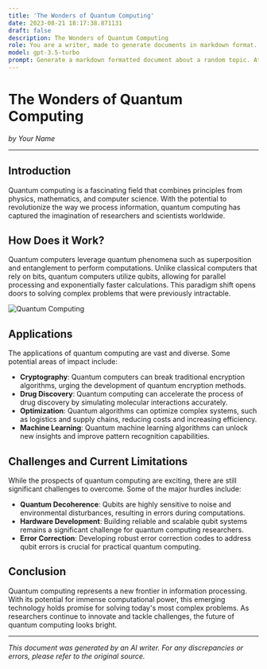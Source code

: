 ```yaml
---
title: 'The Wonders of Quantum Computing'
date: 2023-08-21 18:17:38.871131
draft: false
description: The Wonders of Quantum Computing
role: You are a writer, made to generate documents in markdown format. It is very important that all of the documents you generate are in valid markdown format.
model: gpt-3.5-turbo
prompt: Generate a markdown formatted document about a random topic. At the bottom, include a disclaimer explaining that the document was generated by you. The first line of the document should be the title. Make sure that the entire document is in proper markdown format, using a mix of various tags to make the document visually appealing.
---
```


# The Wonders of Quantum Computing

*by Your Name*

---

## Introduction

Quantum computing is a fascinating field that combines principles from physics, mathematics, and computer science. With the potential to revolutionize the way we process information, quantum computing has captured the imagination of researchers and scientists worldwide.

## How Does it Work?

Quantum computers leverage quantum phenomena such as superposition and entanglement to perform computations. Unlike classical computers that rely on bits, quantum computers utilize qubits, allowing for parallel processing and exponentially faster calculations. This paradigm shift opens doors to solving complex problems that were previously intractable.

![Quantum Computing](https://example.com/quantum-computing.png)

## Applications

The applications of quantum computing are vast and diverse. Some potential areas of impact include:

- **Cryptography**: Quantum computers can break traditional encryption algorithms, urging the development of quantum encryption methods.
- **Drug Discovery**: Quantum computing can accelerate the process of drug discovery by simulating molecular interactions accurately.
- **Optimization**: Quantum algorithms can optimize complex systems, such as logistics and supply chains, reducing costs and increasing efficiency.
- **Machine Learning**: Quantum machine learning algorithms can unlock new insights and improve pattern recognition capabilities.

## Challenges and Current Limitations

While the prospects of quantum computing are exciting, there are still significant challenges to overcome. Some of the major hurdles include:

- **Quantum Decoherence**: Qubits are highly sensitive to noise and environmental disturbances, resulting in errors during computations.
- **Hardware Development**: Building reliable and scalable qubit systems remains a significant challenge for quantum computing researchers.
- **Error Correction**: Developing robust error correction codes to address qubit errors is crucial for practical quantum computing.

## Conclusion

Quantum computing represents a new frontier in information processing. With its potential for immense computational power, this emerging technology holds promise for solving today's most complex problems. As researchers continue to innovate and tackle challenges, the future of quantum computing looks bright.

---

*This document was generated by an AI writer. For any discrepancies or errors, please refer to the original source.*